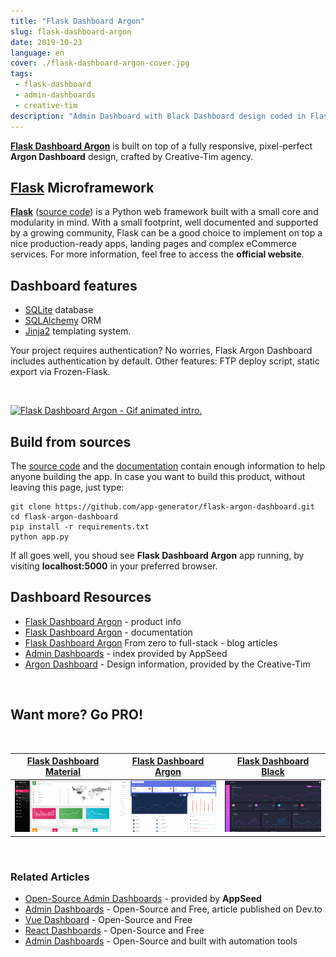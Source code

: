 ```yaml
---
title: "Flask Dashboard Argon"
slug: flask-dashboard-argon
date: 2019-10-23
language: en
cover: ./flask-dashboard-argon-cover.jpg
tags:
 - flask-dashboard
 - admin-dashboards
 - creative-tim
description: "Admin Dashboard with Black Dashboard design coded in Flask. Flask Dashboard Black use the latest state-of-the-art design provided by Creative-Tim."
---
```


**[Flask Dashboard Argon](https://appseed.us/admin-dashboards/flask-dashboard-argon)** is built on top of a fully responsive, pixel-perfect **Argon Dashboard** design, crafted by Creative-Tim agency. 

## [Flask](https://palletsprojects.com/p/flask/) Microframework

**[Flask](https://palletsprojects.com/p/flask/)** ([source code](https://github.com/pallets/flask)) is a Python web framework built with a small core and modularity in mind. With a small footprint, well documented and supported by a growing community, Flask can be a good choice to implement on top a nice production-ready apps, landing pages and complex eCommerce services. For more information, feel free to access the **official website**.

## Dashboard features

- [SQLite](https://www.sqlite.org/index.html) database 
- [SQLAlchemy](https://flask-sqlalchemy.palletsprojects.com/en/2.x/) ORM
- [Jinja2](http://jinja.pocoo.org/docs/2.10/) templating system. 

Your project requires authentication? No worries, Flask Argon Dashboard includes authentication by default. 
Other features: FTP deploy script, static export via Frozen-Flask.

<br />

[![Flask Dashboard Argon - Gif animated intro.](https://raw.githubusercontent.com/app-generator/flask-argon-dashboard/master/screenshots/flask-argon-dashboard-intro.gif)](https://www.youtube.com/watch?v=G1AqZo1CO2M "Flask Dashboard Argon")

## Build from sources

The [source code](https://github.com/app-generator/flask-argon-dashboard/) and the [documentation](https://docs.appseed.us/admin-dashboards/flask-dashboard-argon/) contain enough information to help anyone building the app. 
In case you want to build this product, without leaving this page, just type: 

```
git clone https://github.com/app-generator/flask-argon-dashboard.git 
cd flask-argon-dashboard 
pip install -r requirements.txt 
python app.py 
```

If all goes well, you shoud see **Flask Dashboard Argon** app running, by visiting **localhost:5000** in your preferred browser. 

## Dashboard Resources

 - [Flask Dashboard Argon](https://appseed.us/admin-dashboards/flask-dashboard-argon) - product info
 - [Flask Dashboard Argon](https://docs.appseed.us/admin-dashboards/flask-dashboard-argon/) - documentation
 - [Flask Dashboard Argon](https://blog.appseed.us/flask-dashboard-argon-zero-to-full-stack/) From zero to full-stack - blog articles
 - [Admin Dashboards](https://appseed.us/admin-dashboards) - index provided by AppSeed
 - [Argon Dashboard](https://www.creative-tim.com/product/argon-dashboard) - Design information, provided by the Creative-Tim  

<br />

## Want more? Go PRO!

<br />

| [Flask Dashboard Material](https://appseed.us/admin-dashboards/flask-dashboard-material-pro) | [Flask Dashboard Argon](https://appseed.us/admin-dashboards/flask-dashboard-argon-pro) | [Flask Dashboard Black](https://appseed.us/admin-dashboards/flask-dashboard-black-pro) |
| --- | --- | --- |
| [![Flask Dashboard Material PRO](https://raw.githubusercontent.com/app-generator/static/master/products/flask-dashboard-material-pro-intro.gif)](https://appseed.us/admin-dashboards/flask-dashboard-material-pro)  | [![Flask Dashboard Argon PRO](https://raw.githubusercontent.com/app-generator/static/master/products/flask-dashboard-argon-pro-intro.gif)](https://appseed.us/admin-dashboards/flask-dashboard-argon-pro) | [![Flask Dashboard Black PRO](https://raw.githubusercontent.com/app-generator/static/master/products/flask-dashboard-black-pro-intro.gif)](https://appseed.us/admin-dashboards/flask-dashboard-black-pro)

<br />

### Related Articles

- [Open-Source Admin Dashboards](https://appseed.us/admin-dashboards/open-source) - provided by **AppSeed**
- [Admin Dashboards](https://dev.to/sm0ke/admin-dashboards-open-source-and-free-4aep) - Open-Source and Free, article published on Dev.to
- [Vue Dashboard](https://dev.to/sm0ke/vue-dashboard-open-source-apps-1gd1) - Open-Source and Free
- [React Dashboards](https://dev.to/sm0ke/react-dashboards-open-source-apps-1c7j) - Open-Source and Free
- [Admin Dashboards](https://blog.appseed.us/admin-dashboards-open-source-built-with-automation-tools/) - Open-Source and built with automation tools

